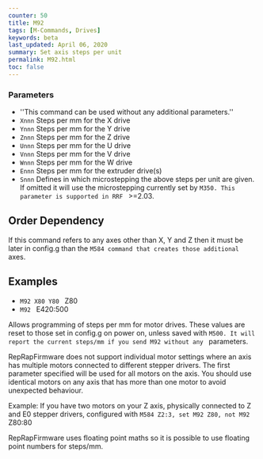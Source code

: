 ```yaml
---
counter: 50
title: M92
tags: [M-Commands, Drives] 
keywords: beta 
last_updated: April 06, 2020 
summary: Set axis steps per unit 
permalink: M92.html
toc: false 
---
```



### Parameters

* ''This command can be used without any additional parameters.''
* `Xnnn` Steps per mm for the X drive
* `Ynnn` Steps per mm for the Y drive
* `Znnn` Steps per mm for the Z drive
* `Unnn` Steps per mm for the U drive
* `Vnnn` Steps per mm for the V drive
* `Wnnn` Steps per mm for the W drive
* `Ennn` Steps per mm for the extruder drive(s)
* `Snnn` Defines in which microstepping the above steps per unit are given. If omitted it will use the microstepping currently set by ` M350. This parameter is supported in RRF  ` >=2.03.

## Order Dependency

If this command refers to any axes other than X, Y and Z then it must be later in config.g than the ` M584 command that creates those additional  ` axes.

## Examples

* ` M92 X80 Y80  ` Z80
* ` M92  ` E420:500

Allows programming of steps per mm for motor drives. These values are reset to those set in config.g on power on, unless saved with ` M500. It will report the current steps/mm if you send M92 without any  ` parameters.

RepRapFirmware does not support individual motor settings where an axis has multiple motors connected to different stepper drivers. The first parameter specified will be used for all motors on the axis. You should use identical motors on any axis that has more than one motor to avoid unexpected behaviour.

Example: If you have two motors on your Z axis, physically connected to Z and E0 stepper drivers, configured with ` M584 Z2:3, set M92 Z80, not M92  ` Z80:80

RepRapFirmware uses floating point maths so it is possible to use floating point numbers for steps/mm.

